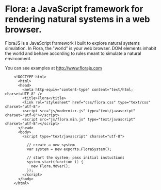 # Flora: a JavaScript framework for rendering natural systems in a web browser.

FloraJS is a JavaScript framework I built to explore natural systems simulation. In Flora, the "world" is your web browser. DOM elements inhabit the world and behave according to rules meant to simulate a natural environment.

You can see examples at http://www.florajs.com

        <!DOCTYPE html>
          <html>
          <head>
            <meta http-equiv="content-type" content="text/html; charset=UTF-8" />
            <title>Flora</title>
            <link rel="stylesheet" href="css/flora.css" type="text/css" charset="utf-8">
            <script src="js/modernizr.js" type="text/javascript" charset="utf-8"></script>
            <script src="js/flora.min.js" type="text/javascript" charset="utf-8"></script>
          </head>
          <body>
            <script type="text/javascript" charset="utf-8">

              // create a new system
              var system = new exports.FloraSystem();

              // start the system; pass initial instuctions
              system.start(function () {
                new Flora.Mover();
              });
            </script>
          </body>
        </html>